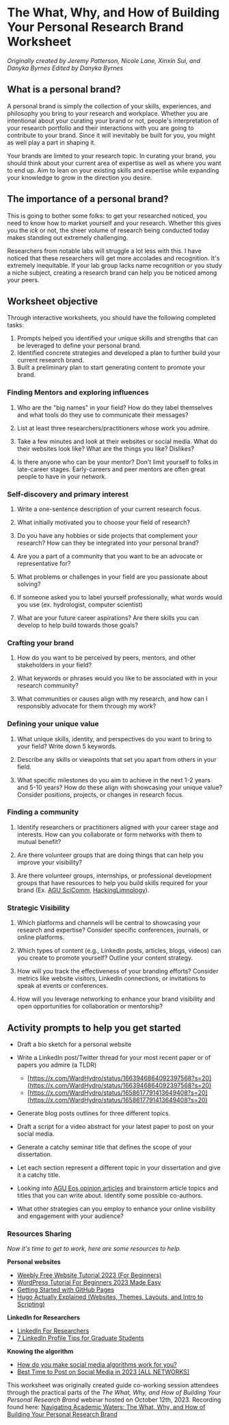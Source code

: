 # The What, Why, and How of Building Your Personal Research Brand Worksheet

*Originally created by Jeremy Patterson, Nicole Lane, Xinxin Sui, and Danyka Byrnes*
*Edited by Danyka Byrnes*

## What is a personal brand?
 A personal brand is simply the collection of your skills, experiences, and philosophy you bring to your research and workplace. Whether you are intentional about your curating your brand or not, people's interpretation of your research portfolio and their interactions with you are going to contribute to your brand. Since it will inevitably be built for you, you might as well play a part in shaping it.

Your brands are limited to your research topic. In curating your brand, you should think about your current area of expertise as well as where you want to end up. Aim to lean on your existing skills and expertise while expanding your knowledge to grow in the direction you desire.

## The importance of a personal brand?
This is going to bother some folks: to get your researched noticed, you need to know how to market yourself and your research. Whether this gives you the *ick* or not, the sheer volume of research being conducted today makes standing out extremely challenging.

Researchers from notable labs will struggle a lot less with this. I have noticed that these researchers will get more accolades and recognition. It's extremely inequitable. If your lab group lacks name recognition or you study a niche subject, creating a research brand can help you be noticed among your peers.

## Worksheet objective

Through interactive worksheets, you should have the following completed tasks:

1. Prompts helped you identified your unique skills and strengths that can be leveraged to define your personal brand.
2. Identified concrete strategies and developed a plan to further build your current research brand.
3. Built a preliminary plan to start generating content to promote your brand.

### Finding Mentors and exploring influences

1. Who are the "big names" in your field? How do they label themselves and what tools do they use to communicate their messages?

2. List at least three researchers/practitioners whose work you admire.

3. Take a few minutes and look at their websites or social media. What do their websites look like? What are the things you like? Dislikes?

4. Is there anyone who can be your mentor? Don't limit yourself to folks in late-career stages. Early-careers and peer mentors are often great people to have in your network.

### Self-discovery and primary interest

1. Write a one-sentence description of your current research focus.

2. What initially motivated you to choose your field of research?

3. Do you have any hobbies or side projects that complement your research? How can they be integrated into your personal brand?

4. Are you a part of a community that you want to be an advocate or representative for?

5. What problems or challenges in your field are you passionate about solving?

6. If someone asked you to label yourself professionally, what words would you use (ex. hydrologist, computer scientist)

8. What are your future career aspirations? Are there skills you can develop to help build towards those goals?

### Crafting your brand

1. How do you want to be perceived by peers, mentors, and other stakeholders in your field?

2. What keywords or phrases would you like to be associated with in your research community?

3. What communities or causes align with my research, and how can I responsibly advocate for them through my work?

### Defining your unique value

1. What unique skills, identity, and perspectives do you want to bring to your field? Write down 5 keywords.

2. Describe any skills or viewpoints that set you apart from others in your field.

3. What specific milestones do you aim to achieve in the next 1-2 years and 5-10 years? How do these align with showcasing your unique value? Consider positions, projects, or changes in research focus.

### Finding a community

1. Identify researchers or practitioners aligned with your career stage and interests. How can you collaborate or form networks with them to mutual benefit?

2. Are there volunteer groups that are doing things that can help you improve your visibility?

3. Are there volunteer groups, internships, or professional development groups that have resources to help you build skills required for your brand (Ex. [AGU SciComm](https://t.co/Z6s3eKyHIF), [HackingLimnology](https://aquaticdatasciopensci.github.io/)).

### Strategic Visibility

1. Which platforms and channels will be central to showcasing your research and expertise? Consider specific conferences, journals, or online platforms.

2. Which types of content (e.g., LinkedIn posts, articles, blogs, videos) can you create to promote yourself? Outline your content strategy.

3. How will you track the effectiveness of your branding efforts? Consider metrics like website visitors, LinkedIn connections, or invitations to speak at events or conferences.

4. How will you leverage networking to enhance your brand visibility and open opportunities for collaboration or mentorship?

## Activity prompts to help you get started

- Draft a bio sketch for a personal website
- Write a LinkedIn post/Twitter thread for your most recent paper or of papers you admire (a TLDR)
	- [https://x.com/WardHydro/status/1663946864092397568?s=20](https://x.com/WardHydro/status/1663946864092397568?s=20)
	- [https://x.com/WardHydro/status/1658617791413649408?s=20](https://x.com/WardHydro/status/1658617791413649408?s=20)

- Generate blog posts outlines for three different topics.
- Draft a script for a video abstract for your latest paper to post on your social media.
- Generate a catchy seminar title that defines the scope of your dissertation.
- Let each section represent a different topic in your dissertation and give it a catchy title.
- Looking into [AGU Eos opinion articles](https://eos.org/opinion) and brainstorm article topics and titles that you can write about. Identify some possible co-authors.
- What other strategies can you employ to enhance your online visibility and engagement with your audience?

### Resources Sharing
 *Now it's time to get to work, here are some resources to help.*

**Personal websites**
- [Weebly Free Website Tutorial 2023 (For Beginners)](https://www.youtube.com/watch?v=5l9hbrAw0-Y)
- [WordPress Tutorial For Beginners 2023 Made Easy](https://www.youtube.com/watch?v=oB6b5P6bcZg)
-  [Getting Started with GitHub Pages](https://www.youtube.com/watch?v=QyFcl_Fba-k)
- [Hugo Actually Explained (Websites, Themes, Layouts, and Intro to Scripting)](https://www.youtube.com/watch?v=ZFL09qhKi5I)

**LinkedIn for Researchers**
- [LinkedIn For Researchers](https://www.youtube.com/watch?v=boNvhuAgYN4)
- [7 LinkedIn Profile Tips for Graduate Students](https://theacademicdesigner.com/2021/linkedin-profile-tips-for-graduate-students/)

**Knowing the algorithm**
- [How do you make social media algorithms work for you?](https://www.linkedin.com/advice/3/how-do-you-make-social-media-algorithms)
- [Best Time to Post on Social Media in 2023 [ALL NETWORKS]](https://blog.hootsuite.com/best-time-to-post-on-social-media/)

This worksheet was originally created guide co-working session attendees through the practical parts of the _The What, Why, and How of Building Your Personal Research Brand_ webinar hosted on October 12th, 2023. Recording found here: [Navigating Academic Waters: The What, Why, and How of Building Your Personal Research Brand](https://www.youtube.com/watch?v=sDdmxYy6MLg)